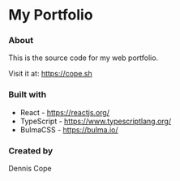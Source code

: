 # My Portfolio

### About
This is the source code for my web portfolio. 

Visit it at: https://cope.sh

### Built with
- React - https://reactjs.org/
- TypeScript - https://www.typescriptlang.org/
- BulmaCSS - https://bulma.io/

### Created by
Dennis Cope